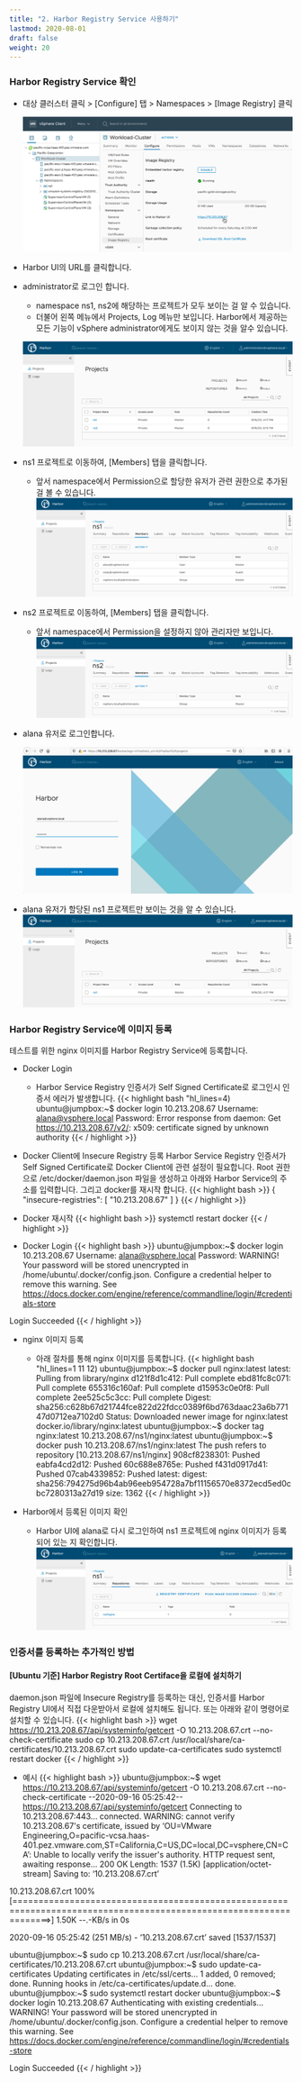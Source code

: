 ```yaml
---
title: "2. Harbor Registry Service 사용하기"
lastmod: 2020-08-01
draft: false
weight: 20
---
```


### Harbor Registry Service 확인
- 대상 클러스터 클릭 > [Configure] 탭 > Namespaces > [Image Registry] 클릭

  ![](images/harbor-svc-1.png)

- Harbor UI의 URL를 클릭합니다.

- administrator로 로그인 합니다.
  * namespace ns1, ns2에 해당하는 프로젝트가 모두 보이는 걸 알 수 있습니다.
  * 더불어 왼쪽 메뉴에서 Projects, Log 메뉴만 보입니다. Harbor에서 제공하는 모든 기능이 vSphere administrator에게도 보이지 않는 것을 알수 있습니다.

  ![](images/harbor-svc-2.png)

- ns1 프로젝트로 이동하여, [Members] 탭을 클릭합니다.
  * 앞서 namespace에서 Permission으로 할당한 유저가 관련 권한으로 추가된 걸 볼 수 있습니다.
  ![](images/harbor-svc-3.png)

- ns2 프로젝트로 이동하여, [Members] 탭을 클릭합니다.
  * 앞서 namespace에서 Permission을 설정하지 않아 관리자만 보입니다.
  ![](images/harbor-svc-4.png)

- alana 유저로 로그인합니다.

  ![](images/harbor-svc-5.png)

- alana 유저가 할당된 ns1 프로젝트만 보이는 것을 알 수 있습니다.
  ![](images/harbor-svc-6.png)


### Harbor Registry Service에 이미지 등록
테스트를 위한 nginx 이미지를 Harbor Registry Service에 등록합니다.

- Docker Login
  * Harbor Service Registry 인증서가 Self Signed Certificate로 로그인시 인증서 에러가 발생합니다.
{{< highlight bash "hl_lines=4)
ubuntu@jumpbox:~$ docker login 10.213.208.67
Username: alana@vsphere.local
Password: 
Error response from daemon: Get https://10.213.208.67/v2/: x509: certificate signed by unknown authority
{{< / highlight >}}

- Docker Client에 Insecure Registry 등록
Harbor Service Registry 인증서가 Self Signed Certificate로 Docker Client에 관련 설정이 필요합니다.
Root 권한으로 /etc/docker/daemon.json 파일을 생성하고 아래와 Harbor Service의 주소를 입력합니다. 그리고 docker를 재시작 합니다.
{{< highlight bash >}}
{
  "insecure-registries": [
    "10.213.208.67"
  ]
}
{{< / highlight >}}

- Docker 재시작
{{< highlight bash >}}
systemctl restart docker
{{< / highlight >}}

- Docker Login
{{< highlight bash >}}
ubuntu@jumpbox:~$ docker login 10.213.208.67
Username: alana@vsphere.local
Password: 
WARNING! Your password will be stored unencrypted in /home/ubuntu/.docker/config.json.
Configure a credential helper to remove this warning. See
https://docs.docker.com/engine/reference/commandline/login/#credentials-store

Login Succeeded
{{< / highlight >}}

- nginx 이미지 등록
  * 아래 절차를 통해 nginx 이미지를 등록합니다.
{{< highlight bash "hl_lines=1 11 12)
ubuntu@jumpbox:~$ docker pull nginx:latest
latest: Pulling from library/nginx
d121f8d1c412: Pull complete 
ebd81fc8c071: Pull complete 
655316c160af: Pull complete 
d15953c0e0f8: Pull complete 
2ee525c5c3cc: Pull complete 
Digest: sha256:c628b67d21744fce822d22fdcc0389f6bd763daac23a6b77147d0712ea7102d0
Status: Downloaded newer image for nginx:latest
docker.io/library/nginx:latest
ubuntu@jumpbox:~$ docker tag nginx:latest 10.213.208.67/ns1/nginx:latest
ubuntu@jumpbox:~$ docker push 10.213.208.67/ns1/nginx:latest
The push refers to repository [10.213.208.67/ns1/nginx]
908cf8238301: Pushed 
eabfa4cd2d12: Pushed 
60c688e8765e: Pushed 
f431d0917d41: Pushed 
07cab4339852: Pushed 
latest: digest: sha256:794275d96b4ab96eeb954728a7bf11156570e8372ecd5ed0cbc7280313a27d19 size: 1362
{{< / highlight >}}

- Harbor에서 등록된 이미지 확인
  * Harbor UI에 alana로 다시 로그인하여 ns1 프로젝트에 nginx 이미지가 등록되어 있는 지 확인합니다.
  ![](images/harbor-svc-7.png)


### 인증서를 등록하는 추가적인 방법
#### [Ubuntu 기준] Harbor Registry Root Certiface을 로컬에 설치하기
daemon.json 파일에 Insecure Registry를 등록하는 대신, 인증서를 Harbor Registry UI에서 직접 다운받아서 로컬에 설치해도 됩니다. 또는 아래와 같이 명령어로 설치할 수 있습니다.
{{< highlight bash >}}
wget https://10.213.208.67/api/systeminfo/getcert -O 10.213.208.67.crt --no-check-certificate
sudo cp 10.213.208.67.crt /usr/local/share/ca-certificates/10.213.208.67.crt
sudo update-ca-certificates
sudo systemctl restart docker
{{< / highlight >}}

- 예시
{{< highlight bash >}}
ubuntu@jumpbox:~$ wget https://10.213.208.67/api/systeminfo/getcert -O 10.213.208.67.crt --no-check-certificate
--2020-09-16 05:25:42--  https://10.213.208.67/api/systeminfo/getcert
Connecting to 10.213.208.67:443... connected.
WARNING: cannot verify 10.213.208.67's certificate, issued by ‘OU=VMware Engineering,O=pacific-vcsa.haas-401.pez.vmware.com,ST=California,C=US,DC=local,DC=vsphere,CN=CA’:
  Unable to locally verify the issuer's authority.
HTTP request sent, awaiting response... 200 OK
Length: 1537 (1.5K) [application/octet-stream]
Saving to: ‘10.213.208.67.crt’

10.213.208.67.crt                                   100%[===================================================================================================================>]   1.50K  --.-KB/s    in 0s      

2020-09-16 05:25:42 (251 MB/s) - ‘10.213.208.67.crt’ saved [1537/1537]

ubuntu@jumpbox:~$ sudo cp 10.213.208.67.crt /usr/local/share/ca-certificates/10.213.208.67.crt
ubuntu@jumpbox:~$ sudo update-ca-certificates
Updating certificates in /etc/ssl/certs...
1 added, 0 removed; done.
Running hooks in /etc/ca-certificates/update.d...
done.
ubuntu@jumpbox:~$ sudo systemctl restart docker
ubuntu@jumpbox:~$ docker login 10.213.208.67
Authenticating with existing credentials...
WARNING! Your password will be stored unencrypted in /home/ubuntu/.docker/config.json.
Configure a credential helper to remove this warning. See
https://docs.docker.com/engine/reference/commandline/login/#credentials-store

Login Succeeded
{{< / highlight >}}
